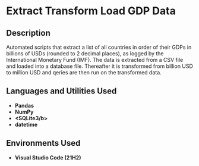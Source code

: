 <h1>Extract Transform Load GDP Data</h1>

<h2>Description</h2>
Automated scripts that extract a list of all countries in order of their GDPs in billions of USDs (rounded to 2 decimal places), as logged by the International Monetary Fund (IMF). The data is extracted from a CSV file and loaded into a database file. Thereafter it is transformed from billion USD to million USD and qeries are then run on the transformed data. 
<br />


<h2>Languages and Utilities Used</h2>

- <b>Pandas</b> 
- <b>NumPy</b>
- <b><SQLite3/b>
- <b>datetime</b>

<h2>Environments Used </h2>

- <b>Visual Studio Code</b> (21H2)


